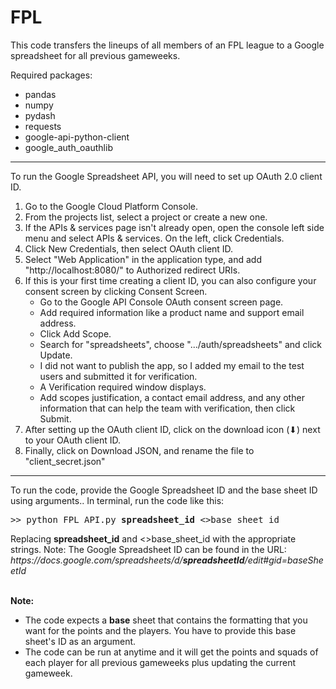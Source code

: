 # FPL

This code transfers the lineups of all members of an FPL league to a Google spreadsheet for all previous gameweeks.

Required packages:
- pandas
- numpy
- pydash
- requests
- google-api-python-client
- google_auth_oauthlib
_______
To run the Google Spreadsheet API, you will need to set up OAuth 2.0 client ID.
1. Go to the Google Cloud Platform Console.
2. From the projects list, select a project or create a new one.
3. If the APIs & services page isn't already open, open the console left side menu and select APIs & services.
On the left, click Credentials.
4. Click New Credentials, then select OAuth client ID.
5. Select "Web Application" in the application type, and add "http://localhost:8080/" to Authorized redirect URIs.
6. If this is your first time creating a client ID, you can also configure your consent screen by clicking Consent Screen. 
    - Go to the Google API Console OAuth consent screen page.
    - Add required information like a product name and support email address.
    - Click Add Scope.
    - Search for "spreadsheets", choose ".../auth/spreadsheets" and click Update.
    - I did not want to publish the app, so I added my email to the test users and submitted it for verification.
    - A Verification required window displays.
    - Add scopes justification, a contact email address, and any other information that can help the team with verification, then click Submit.
7. After setting up the OAuth client ID, click on the download icon (⬇) next to your OAuth client ID.
8. Finally, click on Download JSON,  and rename the file to "client_secret.json"
_______

To run the code, provide the Google Spreadsheet ID and the base sheet ID using arguments.. In terminal, run the code like this:
<pre>
>> python FPL_API.py <b>spreadsheet_id</b> <>base_sheet_id</b>
</pre>
Replacing <b>spreadsheet_id</b> and <>base_sheet_id</b> with the appropriate strings.
Note: The Google Spreadsheet ID can be found in the URL:
*https<area>://docs.google.com/spreadsheets/d/**spreadsheetId**/edit#gid=baseSheetId*
<br></br>

**Note:** 
- The code expects a <b>base</b> sheet that contains the formatting that you want for the points and the players. You have to provide this base sheet's ID as an argument.
- The code can be run at anytime and it will get the points and squads of each player for all previous gameweeks plus updating the current gameweek.